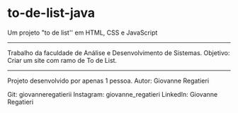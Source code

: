 # to-de-list-java
Um projeto "to de list'' em HTML, CSS e JavaScript

--------------------------------------------------------------------------------------------------------------

Trabalho da faculdade de Análise e Desenvolvimento de Sistemas.
Objetivo: Criar um site com ramo de To de List.

--------------------------------------------------------------------------------------------------------------
Projeto desenvolvido por apenas 1 pessoa.
Autor: Giovanne Regatieri

Git: giovanneregatierii
Instagram: giovanne_regatieri
LinkedIn: Giovanne Regatieri
